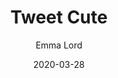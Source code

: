 ---
title: "Tweet Cute"
book: tweet-cute
author: Emma Lord
kindle: false
date: 2020-03-28
tags: posts
review: Charming, cheesy (sometimes literally) YA rom-com that I finished in one sitting.
---